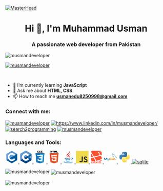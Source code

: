 


[![MasterHead](https://user-images.githubusercontent.com/74038190/219923823-bf1ce878-c6b8-4faa-be07-93e6b1006521.gif)](https://rishavchanda.io)

<h1 align="center">Hi 👋, I'm Muhammad Usman</h1>
<h3 align="center">A passionate web developer from Pakistan</h3>
<p align="left"> <img src="https://komarev.com/ghpvc/?username=musmandeveloper&label=Profile%20views&color=0e75b6&style=flat" alt="musmandeveloper" /> </p>
<p align="left"> <a href="https://github.com/ryo-ma/github-profile-trophy"><img src="https://github-profile-trophy.vercel.app/?username=musmandeveloper" alt="musmandeveloper" /></a> </p>
<p align="left"> <a href="https://twitter.com/" target="blank"><img src="https://img.shields.io/twitter/follow/?logo=twitter&style=for-the-badge" alt="" /></a> </p>

- 🌱 I’m currently learning **JavaScript**
- 💬 Ask me about **HTML, CSS**
- 📫 How to reach me **usmanedu8250998@gmail.com**

<h3 align="left">Connect with me:</h3>
<p align="left">
<a href="https://dev.to/musmandeveloper" target="blank"><img align="center" src="https://raw.githubusercontent.com/rahuldkjain/github-profile-readme-generator/master/src/images/icons/Social/devto.svg" alt="musmandeveloper" height="30" width="40" /></a>
<a href="https://linkedin.com/in/https://www.linkedin.com/in/musmandeveloper/" target="blank"><img align="center" src="https://raw.githubusercontent.com/rahuldkjain/github-profile-readme-generator/master/src/images/icons/Social/linked-in-alt.svg" alt="https://www.linkedin.com/in/musmandeveloper/" height="30" width="40" /></a>
<a href="https://www.youtube.com/c/search2programming" target="blank"><img align="center" src="https://raw.githubusercontent.com/rahuldkjain/github-profile-readme-generator/master/src/images/icons/Social/youtube.svg" alt="search2programming" height="30" width="40" /></a>
<a href="https://www.leetcode.com/musmandeveloper" target="blank"><img align="center" src="https://raw.githubusercontent.com/rahuldkjain/github-profile-readme-generator/master/src/images/icons/Social/leet-code.svg" alt="musmandeveloper" height="30" width="40" /></a>
</p>

<h3 align="left">Languages and Tools:</h3>
<p align="left"> <a href="https://www.cprogramming.com/" target="_blank" rel="noreferrer"> <img src="https://raw.githubusercontent.com/devicons/devicon/master/icons/c/c-original.svg" alt="c" width="40" height="40"/> </a> <a href="https://www.w3schools.com/cpp/" target="_blank" rel="noreferrer"> <img src="https://raw.githubusercontent.com/devicons/devicon/master/icons/cplusplus/cplusplus-original.svg" alt="cplusplus" width="40" height="40"/> </a> <a href="https://www.w3schools.com/css/" target="_blank" rel="noreferrer"> <img src="https://raw.githubusercontent.com/devicons/devicon/master/icons/css3/css3-original-wordmark.svg" alt="css3" width="40" height="40"/> </a> <a href="https://www.w3.org/html/" target="_blank" rel="noreferrer"> <img src="https://raw.githubusercontent.com/devicons/devicon/master/icons/html5/html5-original-wordmark.svg" alt="html5" width="40" height="40"/> </a> <a href="https://www.java.com" target="_blank" rel="noreferrer"> <img src="https://raw.githubusercontent.com/devicons/devicon/master/icons/java/java-original.svg" alt="java" width="40" height="40"/> </a> <a href="https://developer.mozilla.org/en-US/docs/Web/JavaScript" target="_blank" rel="noreferrer"> <img src="https://raw.githubusercontent.com/devicons/devicon/master/icons/javascript/javascript-original.svg" alt="javascript" width="40" height="40"/> </a> <a href="https://laravel.com/" target="_blank" rel="noreferrer"> <img src="https://raw.githubusercontent.com/devicons/devicon/master/icons/laravel/laravel-plain-wordmark.svg" alt="laravel" width="40" height="40"/> </a> <a href="https://www.mysql.com/" target="_blank" rel="noreferrer"> <img src="https://raw.githubusercontent.com/devicons/devicon/master/icons/mysql/mysql-original-wordmark.svg" alt="mysql" width="40" height="40"/> </a> <a href="https://www.python.org" target="_blank" rel="noreferrer"> <img src="https://raw.githubusercontent.com/devicons/devicon/master/icons/python/python-original.svg" alt="python" width="40" height="40"/> </a> <a href="https://www.sqlite.org/" target="_blank" rel="noreferrer"> <img src="https://www.vectorlogo.zone/logos/sqlite/sqlite-icon.svg" alt="sqlite" width="40" height="40"/> </a> </p>

<p><img align="left" src="https://github-readme-stats.vercel.app/api/top-langs?username=musmandeveloper&show_icons=true&locale=en&layout=compact" alt="musmandeveloper" /></p>

<p>&nbsp;<img align="center" src="https://github-readme-stats.vercel.app/api?username=musmandeveloper&show_icons=true&locale=en" alt="musmandeveloper" /></p>

<p><img align="center" src="https://github-readme-streak-stats.herokuapp.com/?user=musmandeveloper&" alt="musmandeveloper" /></p>
